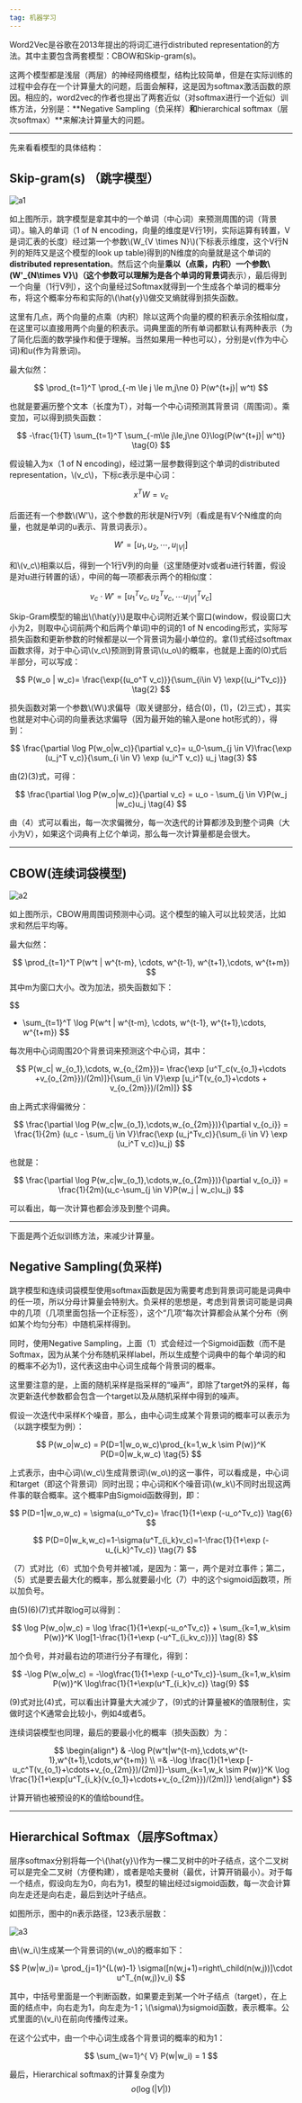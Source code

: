 ```yaml
---
tag: 机器学习
---
```










Word2Vec是谷歌在2013年提出的将词汇进行distributed representation的方法。其中主要包含两套模型：CBOW和Skip-gram(s)。



这两个模型都是浅层（两层）的神经网络模型，结构比较简单，但是在实际训练的过程中会存在一个计算量大的问题，后面会解释，这是因为softmax激活函数的原因。相应的，word2vec的作者也提出了两套近似（对softmax进行一个近似）训练方法，分别是：**Negative Sampling（负采样）**和**hierarchical softmax（层次softmax）**来解决计算量大的问题。



---



先来看看模型的具体结构：



## Skip-gram(s) （跳字模型）



![a1](https://luc-website.oss-cn-hangzhou.aliyuncs.com/websitepic2/03Word2Vec%E4%BB%A5%E5%8F%8A%E8%B4%9F%E9%87%87%E6%A0%B7%E5%92%8C%E5%B1%82%E5%BA%8Fsoftmax/a1.png)



如上图所示，跳字模型是拿其中的一个单词（中心词）来预测周围的词（背景词）。输入的单词（1 of N encoding，向量的维度是V行1列，实际运算有转置，V是词汇表的长度）经过第一个参数\\(W_{V \times N}\\)(下标表示维度，这个V行N列的矩阵又是这个模型的look up table)得到的N维度的向量就是这个单词的**distributed representation**。然后这个向量**乘以（点乘，内积）**一个参数\\(W'_{N\times V}\\)（这个参数可以理解为是各个单词的**背景词**表示），最后得到一个向量（1行V列），这个向量经过Softmax就得到一个生成各个单词的概率分布，将这个概率分布和实际的\\(\hat{y}\\)做交叉熵就得到损失函数。





这里有几点，两个向量的点乘（内积）除以这两个向量的模的积表示余弦相似度，在这里可以直接用两个向量的积表示。词典里面的所有单词都默认有两种表示（为了简化后面的数学操作和便于理解。当然如果用一种也可以），分别是v(作为中心词)和u(作为背景词)。



最大似然：


$$
\prod_{t=1}^T \prod_{-m \le j \le m,j\ne 0} P(w^{t+j}| w^t)
$$



也就是要遍历整个文本（长度为T），对每一个中心词预测其背景词（周围词）。乘变加，可以得到损失函数：


$$
-\frac{1}{T} \sum_{t=1}^T \sum_{-m\le j\le,j\ne 0}\log{P(w^{t+j}| w^t)} \tag{0}
$$




假设输入为x（1 of N encoding)，经过第一层参数得到这个单词的distributed representation，\\(v_c\\)，下标c表示是中心词：


$$
x^TW=v_c
$$



后面还有一个参数\\(W'\\)，这个参数的形状是N行V列（看成是有V个N维度的向量，也就是单词的u表示、背景词表示）。


$$
W' = [u_1, u_2,\cdots, u_{\lvert V \rvert}]
$$


和\\(v_c\\)相乘以后，得到一个1行V列的向量（这里随便对v或者u进行转置，假设是对u进行转置的话），中间的每一项都表示两个的相似度：


$$
v_c \cdot W' = [u_1^Tv_c,u_2^Tv_c, \cdots u^T_{\lvert V\rvert}v_c] \tag{1}
$$

Skip-Gram模型的输出\\(\hat{y}\\)是取中心词附近某个窗口(window，假设窗口大小为2，则取中心词前两个和后两个单词)中的词的1 of N encoding形式，实际写损失函数和更新参数的时候都是以一个背景词为最小单位的。拿(1)式经过softmax函数求得，对于中心词\\(v_c\\)预测到背景词\\(u_o\\)的概率，也就是上面的(0)式后半部分，可以写成：


$$
P(w_o | w_c)= \frac{\exp{(u_o^T v_c)}}{\sum_{i\in V} \exp{(u_i^Tv_c)}} \tag{2}
$$


损失函数对第一个参数\\(W\\)求偏导（取关键部分，结合(0)，(1)，(2)三式），其实也就是对中心词的向量表达求偏导（因为最开始的输入是one hot形式的），得到：




$$
\frac{\partial \log P(w_o|w_c)}{\partial v_c}= u_0-\sum_{j \in V}\frac{\exp (u_j^T v_c)}{\sum_{i \in V} \exp (u_i^T v_c)} u_j \tag{3}
$$





由(2)(3)式，可得：


$$
\frac{\partial \log P(w_o|w_c)}{\partial v_c} = u_o - \sum_{j \in V}P(w_j |w_c)u_j \tag{4}
$$




由（4）式可以看出，每一次求偏微分，每一次迭代的计算都涉及到整个词典（大小为V），如果这个词典有上亿个单词，那么每一次计算量都是会很大。



---



## CBOW(连续词袋模型)





![a2](https://luc-website.oss-cn-hangzhou.aliyuncs.com/websitepic2/03Word2Vec%E4%BB%A5%E5%8F%8A%E8%B4%9F%E9%87%87%E6%A0%B7%E5%92%8C%E5%B1%82%E5%BA%8Fsoftmax/a2.png)





如上图所示，CBOW用周围词预测中心词。这个模型的输入可以比较灵活，比如求和然后平均等。



最大似然：


$$
\prod_{t=1}^T P(w^t | w^{t-m}, \cdots, w^{t-1}, w^{t+1},\cdots, w^{t+m})
$$
其中m为窗口大小。改为加法，损失函数如下：


$$
- \sum_{t=1}^T \log P(w^t | w^{t-m}, \cdots, w^{t-1}, w^{t+1},\cdots, w^{t+m})
$$


每次用中心词周围20个背景词来预测这个中心词，其中：


$$
P(w_c| w_{o_1},\cdots, w_{o_{2m}})= \frac{\exp [u^T_c(v_{o_1}+\cdots +v_{o_{2m}})/(2m)]}{\sum_{i \in V}\exp [u_i^T(v_{o_1}+\cdots + v_{o_{2m}})/(2m)]}
$$





由上两式求得偏微分：




$$
\frac{\partial \log P(w_c|w_{o_1},\cdots,w_{o_{2m}})}{\partial v_{o_i}} = \frac{1}{2m} (u_c - \sum_{j \in V}\frac{\exp (u_j^Tv_c)}{\sum_{i \in V} \exp (u_i^T v_c)}u_j)
$$


也就是：


$$
\frac{\partial \log P(w_c|w_{o_1},\cdots,w_{o_{2m}})}{\partial v_{o_i}} =  \frac{1}{2m}(u_c-\sum_{j \in V}P(w_j | w_c)u_j)
$$



可以看出，每一次计算也都会涉及到整个词典。





---



下面是两个近似训练方法，来减少计算量。





## Negative Sampling(负采样)



跳字模型和连续词袋模型使用softmax函数是因为需要考虑到背景词可能是词典中的任一项，所以分母计算量会特别大。负采样的思想是，考虑到背景词可能是词典中的几项（几项里面包括一个正标签），这个“几项“每次计算都会从某个分布（例如某个均匀分布）中随机采样得到。





同时，使用Negative Sampling，上面（1）式会经过一个Sigmoid函数（而不是Softmax，因为从某个分布随机采样label，所以生成整个词典中的每个单词的和的概率不必为1)，这代表这由中心词生成每个背景词的概率。



这里要注意的是，上面的随机采样是指采样的“噪声”，即除了target外的采样，每次更新迭代参数都会包含一个target以及从随机采样中得到的噪声。





假设一次迭代中采样K个噪音，那么，由中心词生成某个背景词的概率可以表示为（以跳字模型为例）：


$$
P(w_o|w_c) = P(D=1|w_o,w_c)\prod_{k=1,w_k \sim P(w)}^K P(D=0|w_k,w_c) \tag{5}
$$




上式表示，由中心词\\(w_c\\)生成背景词\\(w_o\\)的这一事件，可以看成是，中心词和target（即这个背景词）同时出现；中心词和K个噪音词\\(w_k\\)不同时出现这两件事的联合概率。这个概率P由Sigmoid函数得到，即：




$$
P(D=1|w_o,w_c) = \sigma(u_o^Tv_c)= \frac{1}{1+\exp (-u_o^Tv_c)} \tag{6}
$$

$$
P(D=0|w_k,w_c)=1-\sigma(u^T_{i_k}v_c)=1-\frac{1}{1+\exp (-u_{i_k}^Tv_c)}  \tag{7}
$$


（7）式对比（6）式加个负号并被1减，是因为：第一，两个是对立事件；第二，（5）式是要去最大化的概率，那么就要最小化（7）中的这个sigmoid函数项，所以加负号。

由(5)(6)(7)式并取log可以得到：


$$
\log P(w_o|w_c) = \log \frac{1}{1+\exp(-u_o^Tv_c)} + \sum_{k=1,w_k\sim P(w)}^K \log[1-\frac{1}{1+\exp (-u^T_{i_kv_c})}] \tag{8}
$$


加个负号，并对最右边的项进行分子有理化，得到：


$$
-\log P(w_o|w_c) = -\log\frac{1}{1+\exp (-u_o^Tv_c)}-\sum_{k=1,w_k\sim P(w)}^K \log\frac{1}{1+\exp(u^T_{i_k}v_c)} \tag{9}
$$


(9)式对比(4)式，可以看出计算量大大减少了，(9)式的计算量被K的值限制住，实做时这个K通常会比较小，例如4或者5。



连续词袋模型也同理，最后的要最小化的概率（损失函数）为：


$$
\begin{align*}
& -\log P(w^t|w^{t-m},\cdots,w^{t-1},w^{t+1},\cdots,w^{t+m}) \\
=& -\log \frac{1}{1+\exp [-u_c^T(v_{o_1}+\cdots+v_{o_{2m}})/(2m)]}-\sum_{k=1,w_k \sim P(w)}^K \log \frac{1}{1+\exp[u^T_{i_k}(v_{o_1}+\cdots+v_{o_{2m}})/(2m)]}
\end{align*}
$$





计算开销也被预设的K的值给bound住。



---



## Hierarchical Softmax（层序Softmax）



层序softmax分别将每一个\\(\hat{y}\\)作为一棵二叉树中的叶子结点，这个二叉树可以是完全二叉树（方便构建），或者是哈夫曼树（最优，计算开销最小）。对于每一个结点，假设向左为0，向右为1，模型的输出经过sigmoid函数，每一次会计算向左走还是向右走，最后到达叶子结点。



如图所示，图中的n表示路径，123表示层数：

![a3](https://luc-website.oss-cn-hangzhou.aliyuncs.com/websitepic2/03Word2Vec%E4%BB%A5%E5%8F%8A%E8%B4%9F%E9%87%87%E6%A0%B7%E5%92%8C%E5%B1%82%E5%BA%8Fsoftmax/a3.png)



由\\(w_i\\)生成某一个背景词的\\(w_o\\)的概率如下：



$$
P(w|w_i)= \prod_{j=1}^{L(w)-1} \sigma([n(w,j+1)=right\_child(n(w,j))]\cdot u^T_{n(w,j)}v_i)
$$





其中，中括号里面是一个判断函数，如果要走到某一个叶子结点（target），在上面的结点中，向右走为1，向左走为-1；\\(\sigma\\)为sigmoid函数，表示概率。公式里面的\\(v_i\\)在前向传播传过来。



在这个公式中，由一个中心词生成各个背景词的概率的和为1：


$$
\sum_{w=1}^{ V} P(w|w_i) = 1
$$




最后，Hierarchical softmax的计算复杂度为
$$
o(\log(\lvert V\rvert))
$$
